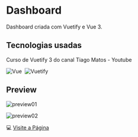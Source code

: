 <div>
  <h1>Dashboard</h1>
  <p>Dashboard criada com Vuetify e Vue 3.</p>
</div>

## Tecnologias usadas
<div>
  <p>Curso de Vuetify 3 do canal Tiago Matos - Youtube</p>
</div>

![Vue](https://img.shields.io/badge/Vue-43bb83?style=for-the-badge&logo=vue.js&logoColor=fff)&nbsp;
![Vuetify](https://img.shields.io/badge/Vuetify-1572B6?style=for-the-badge&logo=vue.js&logoColor=white)&nbsp;

## Preview

![preview01](https://github.com/Maria-Padilha/dashboard/assets/109801423/a1c3b40c-2155-4d0d-8699-d771692d341c) 

![preview02](https://github.com/Maria-Padilha/dashboard/assets/109801423/c0ae3890-01e8-4e5e-9c4c-984dbd16950d)


💻
<a href="https://main--padboard.netlify.app/" target="_blank">Visite a Página</a>
